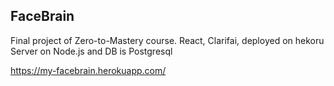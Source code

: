 ## FaceBrain

Final project of Zero-to-Mastery course.
React, Clarifai, deployed on hekoru
Server on Node.js and DB is Postgresql

https://my-facebrain.herokuapp.com/
